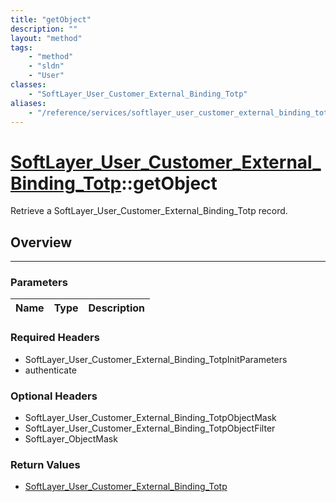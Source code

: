 ```yaml
---
title: "getObject"
description: ""
layout: "method"
tags:
    - "method"
    - "sldn"
    - "User"
classes:
    - "SoftLayer_User_Customer_External_Binding_Totp"
aliases:
    - "/reference/services/softlayer_user_customer_external_binding_totp/getObject"
---
```

# [SoftLayer_User_Customer_External_Binding_Totp](/reference/services/SoftLayer_User_Customer_External_Binding_Totp)::getObject


Retrieve a SoftLayer_User_Customer_External_Binding_Totp record.


## Overview 


-----

### Parameters 
|Name | Type | Description |
| --- | --- | --- |


### Required Headers
* SoftLayer_User_Customer_External_Binding_TotpInitParameters
* authenticate


### Optional Headers
* SoftLayer_User_Customer_External_Binding_TotpObjectMask
* SoftLayer_User_Customer_External_Binding_TotpObjectFilter
* SoftLayer_ObjectMask

### Return Values
* <a href='/reference/datatypes/SoftLayer_User_Customer_External_Binding_Totp'>SoftLayer_User_Customer_External_Binding_Totp </a>




